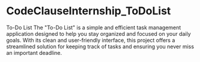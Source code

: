 # CodeClauseInternship_ToDoList
To-Do List
The "To-Do List" is a simple and efficient task management application designed to help you stay organized and focused on your daily goals. With its clean and user-friendly interface, this project offers a streamlined solution for keeping track of tasks and ensuring you never miss an important deadline.
